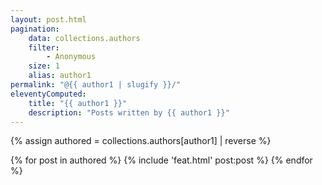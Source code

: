 ```yaml
---
layout: post.html
pagination:
    data: collections.authors
    filter:
        - Anonymous
    size: 1
    alias: author1
permalink: "@{{ author1 | slugify }}/"
eleventyComputed:
    title: "{{ author1 }}"
    description: "Posts written by {{ author1 }}"
---
```


{% assign authored = collections.authors[author1] | reverse %}

{% for post in authored %}
{% include 'feat.html' post:post %}
{% endfor %}
